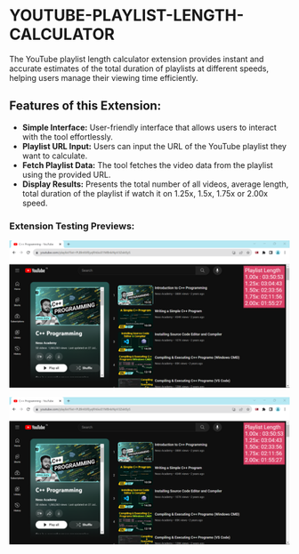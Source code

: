 # YOUTUBE-PLAYLIST-LENGTH-CALCULATOR
The YouTube playlist length calculator extension provides instant and accurate estimates of the total duration of playlists at different speeds, helping users manage their viewing time efficiently.

## Features of this Extension:

* **Simple Interface:** User-friendly interface that allows users to interact with the tool effortlessly.
* **Playlist URL Input:** Users can input the URL of the YouTube playlist they want to calculate.
* **Fetch Playlist Data:** The tool fetches the video data from the playlist using the provided URL.
* **Display Results:** Presents the total number of all videos, average length, total duration of the playlist if watch it on 1.25x, 1.5x, 1.75x or 2.00x speed.

### Extension Testing Previews:
![In chrome](<Testing extension chrome.png>)

![In chrome](<Testing extension chrome.png>)




